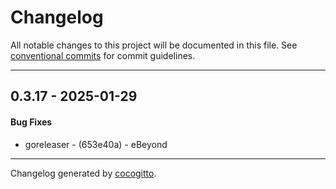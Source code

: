 # Changelog
All notable changes to this project will be documented in this file. See [conventional commits](https://www.conventionalcommits.org/) for commit guidelines.

- - -
## 0.3.17 - 2025-01-29
#### Bug Fixes
- goreleaser - (653e40a) - eBeyond

- - -

Changelog generated by [cocogitto](https://github.com/cocogitto/cocogitto).